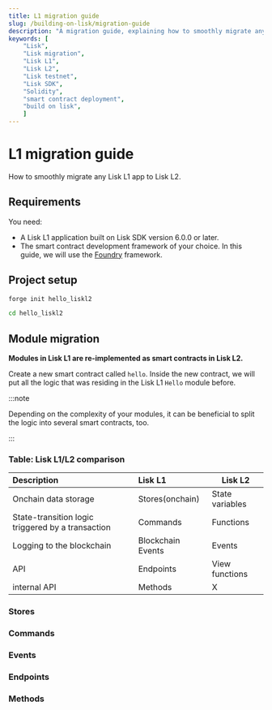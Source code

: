 ```yaml
---
title: L1 migration guide
slug: /building-on-lisk/migration-guide
description: "A migration guide, explaining how to smoothly migrate any Lisk L1 app to Lisk L2."
keywords: [
    "Lisk",
    "Lisk migration",
    "Lisk L1",
    "Lisk L2",
    "Lisk testnet",
    "Lisk SDK",
    "Solidity",
    "smart contract deployment",
    "build on lisk",
    ]
---
```


# L1 migration guide

How to smoothly migrate any Lisk L1 app to Lisk L2.

## Requirements

You need:

- A Lisk L1 application built on Lisk SDK version 6.0.0 or later.
- The smart contract development framework of your choice. 
In this guide, we will use the [Foundry](https://book.getfoundry.sh/) framework.

## Project setup

```bash
forge init hello_liskl2
```

```bash
cd hello_liskl2
```

## Module migration

**Modules in Lisk L1 are re-implemented as smart contracts in Lisk L2.**

Create a new smart contract called `hello`. 
Inside the new contract, we will put all the logic that was residing in the Lisk L1 `Hello` module before.

:::note

Depending on the complexity of your modules, it can be beneficial to split the logic into several smart contracts, too.

:::

### Table: Lisk L1/L2 comparison
| Description          | Lisk L1                      | Lisk L2                       |
| :------------------- | :----------------------------|------------------------------ |
| Onchain data storage | Stores(onchain)              | State variables               |
| State-transition logic triggered by a transaction| Commands       | Functions       |
| Logging to the blockchain| Blockchain Events        | Events                        |
| API                  | Endpoints                    | View functions                |
| internal API         | Methods                      | X                             |

### Stores

### Commands

### Events

### Endpoints

### Methods

<!-- ## Plugin migration -->